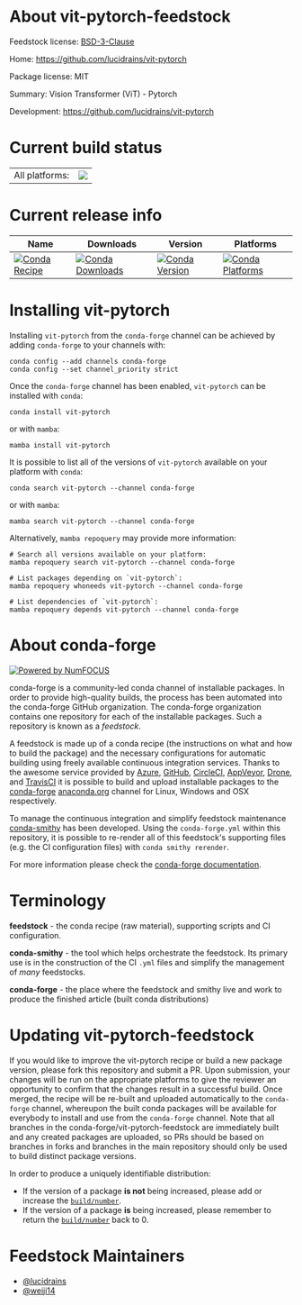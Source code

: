 About vit-pytorch-feedstock
===========================

Feedstock license: [BSD-3-Clause](https://github.com/conda-forge/vit-pytorch-feedstock/blob/main/LICENSE.txt)

Home: https://github.com/lucidrains/vit-pytorch

Package license: MIT

Summary: Vision Transformer (ViT) - Pytorch

Development: https://github.com/lucidrains/vit-pytorch

Current build status
====================


<table><tr><td>All platforms:</td>
    <td>
      <a href="https://dev.azure.com/conda-forge/feedstock-builds/_build/latest?definitionId=14873&branchName=main">
        <img src="https://dev.azure.com/conda-forge/feedstock-builds/_apis/build/status/vit-pytorch-feedstock?branchName=main">
      </a>
    </td>
  </tr>
</table>

Current release info
====================

| Name | Downloads | Version | Platforms |
| --- | --- | --- | --- |
| [![Conda Recipe](https://img.shields.io/badge/recipe-vit--pytorch-green.svg)](https://anaconda.org/conda-forge/vit-pytorch) | [![Conda Downloads](https://img.shields.io/conda/dn/conda-forge/vit-pytorch.svg)](https://anaconda.org/conda-forge/vit-pytorch) | [![Conda Version](https://img.shields.io/conda/vn/conda-forge/vit-pytorch.svg)](https://anaconda.org/conda-forge/vit-pytorch) | [![Conda Platforms](https://img.shields.io/conda/pn/conda-forge/vit-pytorch.svg)](https://anaconda.org/conda-forge/vit-pytorch) |

Installing vit-pytorch
======================

Installing `vit-pytorch` from the `conda-forge` channel can be achieved by adding `conda-forge` to your channels with:

```
conda config --add channels conda-forge
conda config --set channel_priority strict
```

Once the `conda-forge` channel has been enabled, `vit-pytorch` can be installed with `conda`:

```
conda install vit-pytorch
```

or with `mamba`:

```
mamba install vit-pytorch
```

It is possible to list all of the versions of `vit-pytorch` available on your platform with `conda`:

```
conda search vit-pytorch --channel conda-forge
```

or with `mamba`:

```
mamba search vit-pytorch --channel conda-forge
```

Alternatively, `mamba repoquery` may provide more information:

```
# Search all versions available on your platform:
mamba repoquery search vit-pytorch --channel conda-forge

# List packages depending on `vit-pytorch`:
mamba repoquery whoneeds vit-pytorch --channel conda-forge

# List dependencies of `vit-pytorch`:
mamba repoquery depends vit-pytorch --channel conda-forge
```


About conda-forge
=================

[![Powered by
NumFOCUS](https://img.shields.io/badge/powered%20by-NumFOCUS-orange.svg?style=flat&colorA=E1523D&colorB=007D8A)](https://numfocus.org)

conda-forge is a community-led conda channel of installable packages.
In order to provide high-quality builds, the process has been automated into the
conda-forge GitHub organization. The conda-forge organization contains one repository
for each of the installable packages. Such a repository is known as a *feedstock*.

A feedstock is made up of a conda recipe (the instructions on what and how to build
the package) and the necessary configurations for automatic building using freely
available continuous integration services. Thanks to the awesome service provided by
[Azure](https://azure.microsoft.com/en-us/services/devops/), [GitHub](https://github.com/),
[CircleCI](https://circleci.com/), [AppVeyor](https://www.appveyor.com/),
[Drone](https://cloud.drone.io/welcome), and [TravisCI](https://travis-ci.com/)
it is possible to build and upload installable packages to the
[conda-forge](https://anaconda.org/conda-forge) [anaconda.org](https://anaconda.org/)
channel for Linux, Windows and OSX respectively.

To manage the continuous integration and simplify feedstock maintenance
[conda-smithy](https://github.com/conda-forge/conda-smithy) has been developed.
Using the ``conda-forge.yml`` within this repository, it is possible to re-render all of
this feedstock's supporting files (e.g. the CI configuration files) with ``conda smithy rerender``.

For more information please check the [conda-forge documentation](https://conda-forge.org/docs/).

Terminology
===========

**feedstock** - the conda recipe (raw material), supporting scripts and CI configuration.

**conda-smithy** - the tool which helps orchestrate the feedstock.
                   Its primary use is in the construction of the CI ``.yml`` files
                   and simplify the management of *many* feedstocks.

**conda-forge** - the place where the feedstock and smithy live and work to
                  produce the finished article (built conda distributions)


Updating vit-pytorch-feedstock
==============================

If you would like to improve the vit-pytorch recipe or build a new
package version, please fork this repository and submit a PR. Upon submission,
your changes will be run on the appropriate platforms to give the reviewer an
opportunity to confirm that the changes result in a successful build. Once
merged, the recipe will be re-built and uploaded automatically to the
`conda-forge` channel, whereupon the built conda packages will be available for
everybody to install and use from the `conda-forge` channel.
Note that all branches in the conda-forge/vit-pytorch-feedstock are
immediately built and any created packages are uploaded, so PRs should be based
on branches in forks and branches in the main repository should only be used to
build distinct package versions.

In order to produce a uniquely identifiable distribution:
 * If the version of a package **is not** being increased, please add or increase
   the [``build/number``](https://docs.conda.io/projects/conda-build/en/latest/resources/define-metadata.html#build-number-and-string).
 * If the version of a package **is** being increased, please remember to return
   the [``build/number``](https://docs.conda.io/projects/conda-build/en/latest/resources/define-metadata.html#build-number-and-string)
   back to 0.

Feedstock Maintainers
=====================

* [@lucidrains](https://github.com/lucidrains/)
* [@weiji14](https://github.com/weiji14/)

